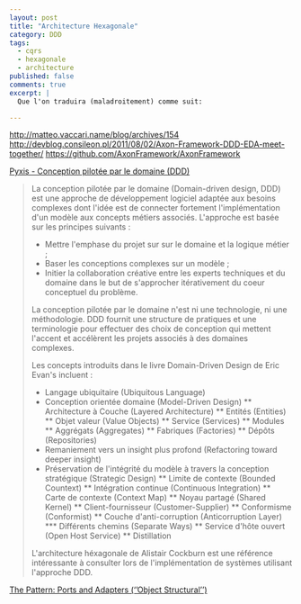 ```yaml
---
layout: post
title: "Architecture Hexagonale"
category: DDD
tags:
  - cqrs
  - hexagonale
  - architecture
published: false
comments: true
excerpt: |
  Que l'on traduira (maladroitement) comme suit:

---
```


http://matteo.vaccari.name/blog/archives/154
http://devblog.consileon.pl/2011/08/02/Axon-Framework-DDD-EDA-meet-together/
https://github.com/AxonFramework/AxonFramework

[Pyxis - Conception pilotée par le domaine (DDD)](http://pyxis-tech.com/fr/expertise/conception-pilotee-par-le-domaine-ddd)

<blockquote><p>La conception pilotée par le domaine (Domain-driven design, DDD) est une approche de développement logiciel adaptée aux besoins complexes dont l'idée est de connecter fortement l'implémentation d'un modèle aux concepts métiers associés. L'approche est basée sur les principes suivants :

* Mettre l'emphase du projet sur sur le domaine et la logique métier ;
* Baser les conceptions complexes sur un modèle ;
* Initier la collaboration créative entre les experts techniques et du domaine dans le but de s'approcher itérativement du coeur conceptuel du problème.

La conception pilotée par le domaine n'est ni une technologie, ni une méthodologie. DDD fournit une structure de pratiques et une terminologie pour effectuer des choix de conception qui mettent l'accent et accélèrent les projets associés à des domaines complexes.

Les concepts introduits dans le livre Domain-Driven Design de Eric Evan's incluent :

* Langage ubiquitaire (Ubiquitous Language)
* Conception orientée domaine (Model-Driven Design)
** Architecture à Couche (Layered Architecture)
** Entités (Entities)
** Objet valeur (Value Objects)
** Service (Services)
** Modules
** Aggrégats (Aggregates)
** Fabriques (Factories)
** Dépôts (Repositories)
* Remaniement vers un insight plus profond (Refactoring toward deeper insight)
* Préservation de l'intégrité du modèle à travers la conception stratégique (Strategic Design)
** Limite de contexte (Bounded Countext)
** Intégration continue (Continuous Integration)
** Carte de contexte (Context Map)
** Noyau partagé (Shared Kernel)
** Client-fournisseur (Customer-Supplier)
** Conformisme (Conformist)
** Couche d'anti-corruption (Anticorruption Layer)
*** Différents chemins (Separate Ways)
** Service d'hôte ouvert (Open Host Service)
** Distillation

L'architecture héxagonale de Alistair Cockburn est une référence intéressante à consulter lors de l'implémentation de systèmes utilisant l'approche DDD.
</p><small></small></blockquote>

[The Pattern: Ports and Adapters (‘’Object Structural’’)](http://alistair.cockburn.us/Hexagonal+architecture)